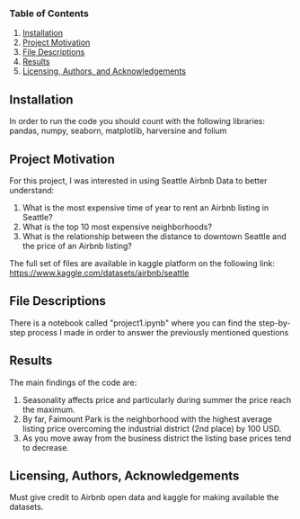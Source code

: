 ### Table of Contents

1. [Installation](#installation)
2. [Project Motivation](#motivation)
3. [File Descriptions](#files)
4. [Results](#results)
5. [Licensing, Authors, and Acknowledgements](#licensing)

## Installation <a name="installation"></a>

In order to run the code you should count with the following libraries: pandas, numpy, seaborn, matplotlib,
harversine and folium

## Project Motivation<a name="motivation"></a>

For this project, I was interested in using Seattle Airbnb Data to better understand:

1. What is the most expensive time of year to rent an Airbnb listing in Seattle?
2. What is the top 10 most expensive neighborhoods?
3. What is the relationship between the distance to downtown Seattle and the price of an Airbnb listing?

The full set of files are available in kaggle platform on the following link:
https://www.kaggle.com/datasets/airbnb/seattle


## File Descriptions <a name="files"></a>

There is a notebook called "project1.ipynb" where you can find the step-by-step process I made in order to answer the
previously mentioned questions

## Results<a name="results"></a>

The main findings of the code are:
1. Seasonality affects price and particularly during summer the price reach the maximum.
2. By far, Faimount Park is the neighborhood with the highest average listing price overcoming the industrial district (2nd place) by 100 USD.
3. As you move away from the business district the listing base prices tend to decrease.

## Licensing, Authors, Acknowledgements<a name="licensing"></a>

Must give credit to Airbnb open data and kaggle for making available the datasets.

